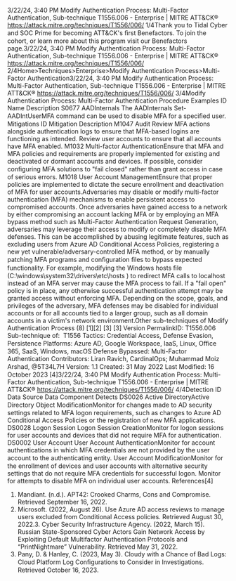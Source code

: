 3/22/24, 3:40 PM Modify Authentication Process: Multi-Factor Authentication, Sub-technique T1556.006 - Enterprise | MITRE ATT&CK®
https://attack.mitre.org/techniques/T1556/006/ 1/4Thank you to Tidal Cyber and SOC Prime for becoming ATT&CK's ﬁrst Benefactors. To join the cohort, or learn more about this program visit our
Benefactors page.3/22/24, 3:40 PM Modify Authentication Process: Multi-Factor Authentication, Sub-technique T1556.006 - Enterprise | MITRE ATT&CK®
https://attack.mitre.org/techniques/T1556/006/ 2/4Home>Techniques>Enterprise>Modify Authentication Process>Multi-Factor Authentication3/22/24, 3:40 PM Modify Authentication Process: Multi-Factor Authentication, Sub-technique T1556.006 - Enterprise | MITRE ATT&CK®
https://attack.mitre.org/techniques/T1556/006/ 3/4Modify Authentication Process: Multi-Factor
Authentication
Procedure Examples
ID Name Description
S0677 AADInternals The AADInternals Set-AADIntUserMFA command can be used to disable MFA for a speciﬁed user.
Mitigations
ID Mitigation Description
M1047 Audit Review MFA actions alongside authentication logs to ensure that MFA-based logins are functioning as
intended. Review user accounts to ensure that all accounts have MFA enabled.
M1032 Multi-factor
AuthenticationEnsure that MFA and MFA policies and requirements are properly implemented for existing and
deactivated or dormant accounts and devices. If possible, consider conﬁguring MFA solutions to "fail
closed" rather than grant access in case of serious errors.
M1018 User Account
ManagementEnsure that proper policies are implemented to dictate the secure enrollment and deactivation of MFA
for user accounts.Adversaries may disable or modify multi-factor authentication (MFA) mechanisms to enable persistent access to compromised accounts.
Once adversaries have gained access to a network by either compromising an account lacking MFA or by employing an MFA bypass method
such as Multi-Factor Authentication Request Generation, adversaries may leverage their access to modify or completely disable MFA
defenses. This can be accomplished by abusing legitimate features, such as excluding users from Azure AD Conditional Access Policies,
registering a new yet vulnerable/adversary-controlled MFA method, or by manually patching MFA programs and conﬁguration ﬁles to bypass
expected functionality.
For example, modifying the Windows hosts ﬁle (C:\windows\system32\drivers\etc\hosts ) to redirect MFA calls to localhost instead of
an MFA server may cause the MFA process to fail. If a "fail open" policy is in place, any otherwise successful authentication attempt may be
granted access without enforcing MFA. 
Depending on the scope, goals, and privileges of the adversary, MFA defenses may be disabled for individual accounts or for all accounts
tied to a larger group, such as all domain accounts in a victim's network environment.Other sub-techniques of Modify Authentication Process (8)
[1][2]
[3]
[3]
Version PermalinkID: T1556.006
Sub-technique of:  T1556
 
Tactics: Credential Access, Defense Evasion, Persistence
 
Platforms: Azure AD, Google Workspace, IaaS, Linux, Oﬃce 365, SaaS, Windows, macOS
 
Defense Bypassed: Multi-Factor Authentication
Contributors: Liran Ravich, CardinalOps; Muhammad Moiz Arshad, @5T34L7H
Version: 1.1
Created: 31 May 2022
Last Modiﬁed: 16 October 2023
[4]3/22/24, 3:40 PM Modify Authentication Process: Multi-Factor Authentication, Sub-technique T1556.006 - Enterprise | MITRE ATT&CK®
https://attack.mitre.org/techniques/T1556/006/ 4/4Detection
ID Data Source Data Component Detects
DS0026 Active DirectoryActive Directory
Object ModiﬁcationMonitor for changes made to AD security settings related to MFA logon
requirements, such as changes to Azure AD Conditional Access Policies or the
registration of new MFA applications.
DS0028 Logon Session Logon Session
CreationMonitor for logon sessions for user accounts and devices that did not require MFA
for authentication.
DS0002 User Account User Account
AuthenticationMonitor for account authentications in which MFA credentials are not provided by
the user account to the authenticating entity.
User Account
ModiﬁcationMonitor for the enrollment of devices and user accounts with alternative security
settings that do not require MFA credentials for successful logon. Monitor for
attempts to disable MFA on individual user accounts.
References[4]
1. Mandiant. (n.d.). APT42: Crooked Charms, Cons and
Compromise. Retrieved September 16, 2022.
2. Microsoft. (2022, August 26). Use Azure AD access reviews to
manage users excluded from Conditional Access policies.
Retrieved August 30, 2022.3. Cyber Security Infrastructure Agency. (2022, March 15).
Russian State-Sponsored Cyber Actors Gain Network Access
by Exploiting Default Multifactor Authentication Protocols and
“PrintNightmare” Vulnerability. Retrieved May 31, 2022.
4. Pany, D. & Hanley, C. (2023, May 3). Cloudy with a Chance of
Bad Logs: Cloud Platform Log Conﬁgurations to Consider in
Investigations. Retrieved October 16, 2023.